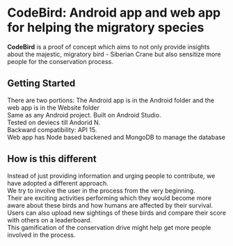 # CodeBird: Android app and web app for helping the migratory species

**CodeBird** is a proof of concept which aims to not only provide insights about the majestic, migratory bird - Siberian Crane but also sensitize more people for the conservation process.

## Getting Started
There are two portions: The Android app is in the Android folder and the web app is in the Website folder  
Same as any Android project. Built on Android Studio.  
Tested on deviecs till Andorid N.  
Backward compatibility: API 15.  
Web app has Node based backened and MongoDB to manage the database  

## How is this different  
Instead of just providing information and urging people to contribute, we have adopted a different approach.  
We try to involve the user in the process from the very beginning.  
Their are exciting activities performing which they would become more aware about these birds and how humans are affected by their survival.  
Users can also upload new sightings of these birds and compare their score with others on a leaderboard.  
This gamification of the conservation drive might help get more people involved in the process.
